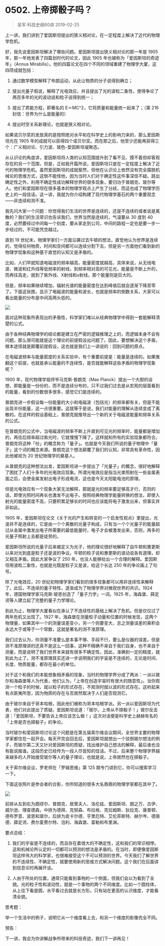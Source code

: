 # 0502. 上帝掷骰子吗？
> 吴军·科技史纲60讲
2019-02-25

上一讲，我们讲到了爱因斯坦提出的狭义相对论，在一定程度上解决了近代的物理学危机。

好，我先说爱因斯坦解决了哪些问题。爱因斯坦提出狭义相对论的那一年是 1905 年，那一年他发表了四篇划时代的论文，因此 1905 年也被称为「爱因斯坦的奇迹年」（Annus Mirabilis）。他的四篇论文在四个不同的领域重建了物理学大厦，这四项成就包括：

1. 通过数学模型解释了布朗运动，从此让物质的分子说得到确立；

2. 提出光量子假说，解释了光电效应，并且提出了光的波粒二象性，使得争论了两百多年的光的波动说和粒子说得到统一；

3. 提出了质能方程，即著名的 E＝MC^2，它将质量和能量统一起来了；（第 216 封信：世界为什么是能量的）

4. 提出时空关系新理论，也就是狭义相对论。

如果诺贝尔奖的发放真的是按照绝对水平和在科学史上的影响力来的，那么爱因斯坦光在 1905 年的成就可以获得四个诺贝尔奖。而在那之后，他至少还能再获得三个：广义相对论、引力波、玻色-爱因斯坦凝聚态。

从认识论的角度讲，爱因斯坦将人类的认知范围提升到了看不见、摸不着但却客观存在的另一个范围，但是，正如我开篇所说，爱因斯坦只是在一定程度上解决了近代的物理学危机。虽然爱因斯坦的成就斐然，但他在认识论上依然没有完全摆脱机械论的思维方式，这倒不能怪他，因为当时人们对于确定性这件事深信不疑。跳出确定性之外，利用不确定性成功解释世界的很多现象，要归功于普朗克、玻尔等人。他们和爱因斯坦在很多基本的物理学观点上产生了分歧，而这也成了物理学历史上的一段佳话。这一讲，我就为你介绍构建了现代物理学基石的两个重要观念——非连续和测不准。

我先问大家一个问题：你觉得我们生活的世界是连续的，还是不连续的或者说是离散的？我们的生活常识也告诉我们，世界当然是连续的，气温要从 30 度到 40 度，必然要经过中间每一个刻度，要从家走到公司，中间的路程一定也是要一步一步经过的，不可能凭空越过。

直到 19 世纪末，物理学家们一方面沿袭过去牛顿的想法，直觉地认为世界是连续的，觉得任何物质，时间和空间都可以连续分割下去，但是另一方面他们看到新的物理学现象和这种基于直觉的认知又是矛盾的。

比如，人们早就知道电磁波的频率越高，能量密度就越高，具体来说，从无线电波、微波和红外线等低频率的射线，到频率相对高的可见光，能量是不断上升的，而再往高走，就到了紫外线、X射线和γ射线，那个能量则是巨大的。

但是，频率如果继续增加，辐射光谱的能量密度在达到峰值后就会逐渐下降至零了。下面这张图，显示了电磁波的能量和波长，也就是频率的倒数关系，大家可以看出能量的分布是中间高两头低的。

![](https://raw.githubusercontent.com/dalong0514/selfstudy/master/图片链接/吴军/2019024.jpg)

面对这种现象所表现出的矛盾性，科学家们难以从经典物理学中得到一套能解释清楚的公式。

由于各种经典物理学的结论都是建立在严密的逻辑推理之上的，而逻辑本身不会有问题，那么很可能就是这个理论的前提假设出问题了。因此，要想解决这个矛盾，根本途径就是颠覆前提假设，这也就是我们上一讲说的：回到问题的原点。

在电磁波频率与能量密度的关系实验中，有个重要前提是：能量是连续的。如果推翻这个前提，也就是承认能量的不连续性，是否就能解释这些矛盾的物理学现象呢？

1900 年，现代物理学祖师爷马克斯·普朗克（Max Planck）提出一个大胆的设想，即能量是一份份的，而不是连续分布的，只不过我们过去是从宏观的层面看到的能量，看到的份数很多很多，感觉它们是连续的。

普朗克进一步假设每一份能量的大小和电磁波（包括光）的频率都有关，但是不能出现半份能量，这一点很重要。这就等于是说，我们对能量的理解从连续变成了离散的。在这样的假设基础上，普朗克就推导出一个新的关于电磁波能量和频率关系的公式。

在普朗克的公式中，当电磁波的频率不断上升直到可见光的频率时，能量都是增加的，再往后频率超过紫光时，它就慢慢下降了。这样就和所有的实验现象都符合。普朗克将这种「份」的概念称为「量子」。也就是今天我们所说的量子物理中「量子」这个词的概念来源。普朗克这个想法颠覆了我们的认知，非常具有革命性，因此他被视为 20 世纪物理学的奠基人。

从普朗克的这种想法出发，爱因斯坦进一步提出了「光量子」的概念，很好地解释了困扰了人们十多年的光电效应现象。所谓光电效应是指当光束照射在一些金属表面之后，会使金属发射出电子形成电流，这也是今天太阳能电池的原理。

但是光电效应有一个现象大家无法解释，那就是光的频率要足够高才行，否则的话，即使光照时间再长也激发不出电子。按照经典物理学能量转换的想法，即使入射光的能量密度不高，只要积累足够长的时间也应该能将电子激发出来，但事实并非如此。

1905 年，爱因斯坦在论文《关于光的产生和转变的一个启发性观点》里提出，光波并不是连续的，它是由一个个离散的光量子构成，只有当一个个光量子的能量超过从金属中激发出电子所需要的最低能量时，电子才会被激发出来，否则，再多的光量子照射上去都是徒劳的。

爱因斯坦所说的光量子后来被定义为光子，他的理论很好地解释了自牛顿和惠更斯以来对光到底是粒子还是波的争议。牛顿的粒子说和惠更斯的波动说各有道理，却又相互矛盾。因此大家争议了 250 年，也没人能够给出一个合理的解释。爱因斯坦用波粒二象性，也就是光既是粒子又是波，给这个长达 250 年的争论画上了句号。

除了光电效应，20 世纪初物理学家们看到的很多现象都可以用非连续性来解释了。此后，不连续的量子特性，逐渐成为了物理学界对微观世界的共识。1924 年，德国物理学家马克斯·玻恩创造了「量子力学」一词。1925 年，海森堡、薛定谔等人建立起了完整的量子力学理论。

到此为止，物理学大厦看似在承认了不连续性的基础上解决了危机。但是仅仅过了两年危机又出现了。1927 年，海森堡在测量粒子动量和位置的时候发现，这两个物理量，如果其中一个的测量误差变小，另一个则要变大，总之测量误差的乘积会永远大于或等于一个常数，这就是著名的测不准原理。

我们过去认为，你测量不准要么是本事不够、手段不行，要么是仪器的误差。但是测不准原理讲的还真不是这么一回事，这种不精确不来自于我们自身，也不来自于测量，而是说明了我们世界本来就有很多不确定性，因此，准确到一定的精度，就到此为止了。测不准原理其实还进一步说明我们的宇宙是不连续的，无论是时间、长度、物质能量，都存在最小的单位。

对于这个和我们的本能想象相矛盾的现象，当时的物理学界分成了两派：一派以玻尔和海森堡等人为代表，他们认为，「上帝在创造宇宙时有很大的随意性」。当你观测一个粒子的时候，就以粒子的形式存在，不观测时就以波的形式存在。这听起来有点匪夷所思，因为物质的存在与否居然取决于人们是否观测它。

由于玻尔来自于哥本哈根，因此他们被称为哥本哈根学派。另一派以爱因斯坦为代表，他们对此提出了质疑。爱因斯坦说道：「玻尔，上帝从不掷骰子！」玻尔反击道：「爱因斯坦，不要告诉上帝应该怎么做！」这次对话便是科学史上赫赫有名的「上帝是否也掷骰子」的争论。

当时玻尔和爱因斯坦讨论这个问题是在第五届索尔维会议期间，全世界主要的物理学家都住在一起开会。每天开完会回去后，爱因斯坦就想出一个驳倒玻尔想法的例子，而玻尔第二天又针对爱因斯坦的质疑，找出维护自己想法的解释，最后谁也没有能说服谁。这段历史已经传为一段人尽皆知的佳话。不过，后来整个物理学界越来越多的人开始接受玻尔等人的量子理论，也就是说，上帝居然也在掷骰子。

关于索尔维会议，罗老师在「罗辑思维」第 125 期专门讲到它，你可以搜索学习一下。

下面这张照片是参会者的合影，你所知道的很多大名鼎鼎的物理学家都在其中了。

![](https://raw.githubusercontent.com/dalong0514/selfstudy/master/图片链接/吴军/2019025.jpg)

前排从左到右为朗缪尔、普朗克、居里夫人、洛伦兹、爱因斯坦、朗之万、古伊、威尔逊、理查德森，中排为德拜、克努森、布拉格、克拉姆斯、狄拉克、康普顿、德布罗意、波恩和玻尔，后排为皮卡尔德、亨里厄特、艾伦菲斯特、赫尔岑、德唐德、薛定谔、费尔夏费尔特、泡利、海森堡、富勒和布里渊。

要点总结：

1. 我们的宇宙是不连续的，而且存在着很大的不确定性，这和我们的常识相悖。这和机械论所认定的一切都可以预测的想法是矛盾的。在当时，即便像爱因斯坦这样伟大的科学家，也很难接受这个不可以预测的世界。今天我们了解世界的不连续性、不确定性，就要使用新的思维方式解决问题。这个我们在后面讲到信息论时再展开谈。

2. 人由于所处的位置，通常只能看到事物的一个侧面，但我们会以为看到了全貌。光的粒子性和波动性，就是一个事物的两个不同维度。比如一个圆柱体，从上往下看是圆，水平看过去就是长方形。只有站在更高的认识维度，才能看清全貌。

思考题：

举一个生活中的例子，说明它从一个维度看上去，和另一个维度的影像完全不同。

预告：

下一讲，我会为你讲解战争所带来的科技奇迹，我们下一讲再见！